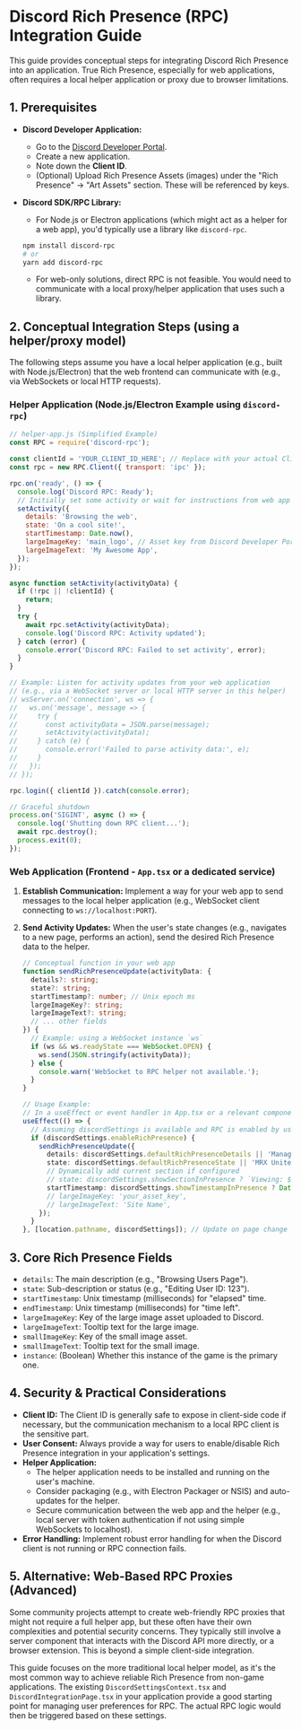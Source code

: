 
# Discord Rich Presence (RPC) Integration Guide

This guide provides conceptual steps for integrating Discord Rich Presence into an application. True Rich Presence, especially for web applications, often requires a local helper application or proxy due to browser limitations.

## 1. Prerequisites

*   **Discord Developer Application:**
    *   Go to the [Discord Developer Portal](https://discord.com/developers/applications).
    *   Create a new application.
    *   Note down the **Client ID**.
    *   (Optional) Upload Rich Presence Assets (images) under the "Rich Presence" -> "Art Assets" section. These will be referenced by keys.

*   **Discord SDK/RPC Library:**
    *   For Node.js or Electron applications (which might act as a helper for a web app), you'd typically use a library like `discord-rpc`.
      ```bash
      npm install discord-rpc
      # or
      yarn add discord-rpc
      ```
    *   For web-only solutions, direct RPC is not feasible. You would need to communicate with a local proxy/helper application that uses such a library.

## 2. Conceptual Integration Steps (using a helper/proxy model)

The following steps assume you have a local helper application (e.g., built with Node.js/Electron) that the web frontend can communicate with (e.g., via WebSockets or local HTTP requests).

### Helper Application (Node.js/Electron Example using `discord-rpc`)

```javascript
// helper-app.js (Simplified Example)
const RPC = require('discord-rpc');

const clientId = 'YOUR_CLIENT_ID_HERE'; // Replace with your actual Client ID
const rpc = new RPC.Client({ transport: 'ipc' });

rpc.on('ready', () => {
  console.log('Discord RPC: Ready');
  // Initially set some activity or wait for instructions from web app
  setActivity({
    details: 'Browsing the web',
    state: 'On a cool site!',
    startTimestamp: Date.now(),
    largeImageKey: 'main_logo', // Asset key from Discord Developer Portal
    largeImageText: 'My Awesome App',
  });
});

async function setActivity(activityData) {
  if (!rpc || !clientId) {
    return;
  }
  try {
    await rpc.setActivity(activityData);
    console.log('Discord RPC: Activity updated');
  } catch (error) {
    console.error('Discord RPC: Failed to set activity', error);
  }
}

// Example: Listen for activity updates from your web application
// (e.g., via a WebSocket server or local HTTP server in this helper)
// wsServer.on('connection', ws => {
//   ws.on('message', message => {
//     try {
//       const activityData = JSON.parse(message);
//       setActivity(activityData);
//     } catch (e) {
//       console.error('Failed to parse activity data:', e);
//     }
//   });
// });

rpc.login({ clientId }).catch(console.error);

// Graceful shutdown
process.on('SIGINT', async () => {
  console.log('Shutting down RPC client...');
  await rpc.destroy();
  process.exit(0);
});
```

### Web Application (Frontend - `App.tsx` or a dedicated service)

1.  **Establish Communication:** Implement a way for your web app to send messages to the local helper application (e.g., WebSocket client connecting to `ws://localhost:PORT`).
2.  **Send Activity Updates:** When the user's state changes (e.g., navigates to a new page, performs an action), send the desired Rich Presence data to the helper.

    ```typescript
    // Conceptual function in your web app
    function sendRichPresenceUpdate(activityData: {
      details?: string;
      state?: string;
      startTimestamp?: number; // Unix epoch ms
      largeImageKey?: string;
      largeImageText?: string;
      // ... other fields
    }) {
      // Example: using a WebSocket instance `ws`
      if (ws && ws.readyState === WebSocket.OPEN) {
        ws.send(JSON.stringify(activityData));
      } else {
        console.warn('WebSocket to RPC helper not available.');
      }
    }

    // Usage Example:
    // In a useEffect or event handler in App.tsx or a relevant component
    useEffect(() => {
      // Assuming discordSettings is available and RPC is enabled by user
      if (discordSettings.enableRichPresence) {
        sendRichPresenceUpdate({
          details: discordSettings.defaultRichPresenceDetails || 'Managing Status Platform',
          state: discordSettings.defaultRichPresenceState || 'MRX United Admin',
          // Dynamically add current section if configured
          // state: discordSettings.showSectionInPresence ? `Viewing: ${currentPageName}` : discordSettings.defaultRichPresenceState,
          startTimestamp: discordSettings.showTimestampInPresence ? Date.now() : undefined,
          // largeImageKey: 'your_asset_key',
          // largeImageText: 'Site Name',
        });
      }
    }, [location.pathname, discordSettings]); // Update on page change or settings change
    ```

## 3. Core Rich Presence Fields

*   `details`: The main description (e.g., "Browsing Users Page").
*   `state`: Sub-description or status (e.g., "Editing User ID: 123").
*   `startTimestamp`: Unix timestamp (milliseconds) for "elapsed" time.
*   `endTimestamp`: Unix timestamp (milliseconds) for "time left".
*   `largeImageKey`: Key of the large image asset uploaded to Discord.
*   `largeImageText`: Tooltip text for the large image.
*   `smallImageKey`: Key of the small image asset.
*   `smallImageText`: Tooltip text for the small image.
*   `instance`: (Boolean) Whether this instance of the game is the primary one.

## 4. Security & Practical Considerations

*   **Client ID:** The Client ID is generally safe to expose in client-side code if necessary, but the communication mechanism to a local RPC client is the sensitive part.
*   **User Consent:** Always provide a way for users to enable/disable Rich Presence integration in your application's settings.
*   **Helper Application:**
    *   The helper application needs to be installed and running on the user's machine.
    *   Consider packaging (e.g., with Electron Packager or NSIS) and auto-updates for the helper.
    *   Secure communication between the web app and the helper (e.g., local server with token authentication if not using simple WebSockets to localhost).
*   **Error Handling:** Implement robust error handling for when the Discord client is not running or RPC connection fails.

## 5. Alternative: Web-Based RPC Proxies (Advanced)

Some community projects attempt to create web-friendly RPC proxies that might not require a full helper app, but these often have their own complexities and potential security concerns. They typically still involve a server component that interacts with the Discord API more directly, or a browser extension. This is beyond a simple client-side integration.

This guide focuses on the more traditional local helper model, as it's the most common way to achieve reliable Rich Presence from non-game applications.
The existing `DiscordSettingsContext.tsx` and `DiscordIntegrationPage.tsx` in your application provide a good starting point for managing user preferences for RPC. The actual RPC logic would then be triggered based on these settings.
    